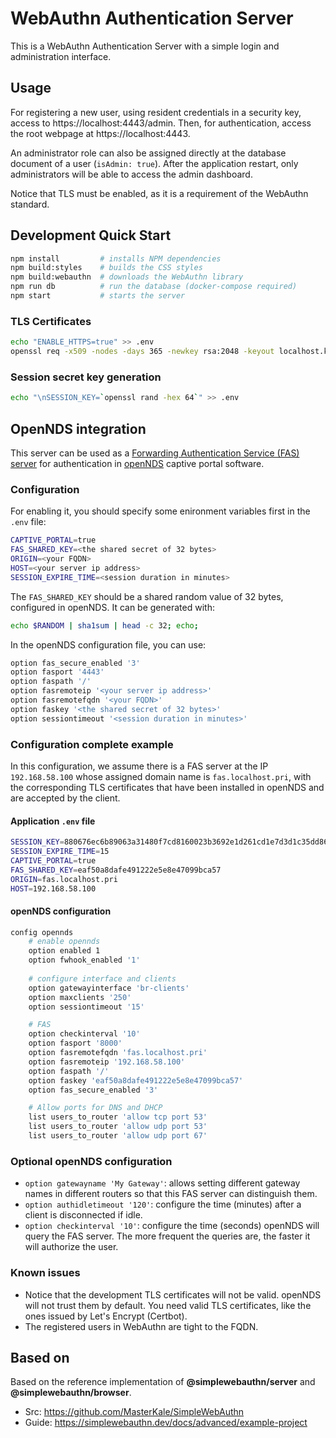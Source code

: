 # WebAuthn Authentication Server

This is a WebAuthn Authentication Server with a simple login and administration interface.

## Usage

For registering a new user, using resident credentials in a security key, access to https://localhost:4443/admin. Then, for authentication, access the root webpage at https://localhost:4443.

An administrator role can also be assigned directly at the database document of a user (`isAdmin: true`). After the application restart, only administrators will be able to access the admin dashboard.

Notice that TLS must be enabled, as it is a requirement of the WebAuthn standard.

## Development Quick Start

```bash
npm install         # installs NPM dependencies
npm build:styles    # builds the CSS styles
npm build:webauthn  # downloads the WebAuthn library
npm run db          # run the database (docker-compose required)
npm start           # starts the server
```

### TLS Certificates

```bash
echo "ENABLE_HTTPS=true" >> .env
openssl req -x509 -nodes -days 365 -newkey rsa:2048 -keyout localhost.key -out localhost.crt
```

### Session secret key generation

```bash
echo "\nSESSION_KEY=`openssl rand -hex 64`" >> .env
```

## OpenNDS integration

This server can be used as a [Forwarding Authentication Service (FAS) server](https://opennds.readthedocs.io/en/stable/fas.html) for authentication in [openNDS](https://github.com/openNDS/openNDS) captive portal software.

### Configuration

For enabling it, you should specify some enironment variables first in the `.env` file:

```bash
CAPTIVE_PORTAL=true
FAS_SHARED_KEY=<the shared secret of 32 bytes>
ORIGIN=<your FQDN>
HOST=<your server ip address>
SESSION_EXPIRE_TIME=<session duration in minutes>
```

The `FAS_SHARED_KEY` should be a shared random value of 32 bytes, configured in openNDS. It can be generated with:

```bash
echo $RANDOM | sha1sum | head -c 32; echo;
```

In the openNDS configuration file, you can use:

```bash
option fas_secure_enabled '3'
option fasport '4443'
option faspath '/'
option fasremoteip '<your server ip address>'
option fasremotefqdn '<your FQDN>'
option faskey '<the shared secret of 32 bytes>'
option sessiontimeout '<session duration in minutes>'
```

### Configuration complete example

In this configuration, we assume there is a FAS server at the IP `192.168.58.100` whose assigned domain name is `fas.localhost.pri`, with the corresponding TLS certificates that have been installed in openNDS and are accepted by the client.

#### Application `.env` file

```bash
SESSION_KEY=880676ec6b89063a31480f7cd8160023b3692e1d261cd1e7d3d1c35dd8656e7f9b075dd1e82f7b3de10265714c8b3c3e50accd25dd5fa67c51574da308020411
SESSION_EXPIRE_TIME=15
CAPTIVE_PORTAL=true
FAS_SHARED_KEY=eaf50a8dafe491222e5e8e47099bca57
ORIGIN=fas.localhost.pri
HOST=192.168.58.100
```

#### openNDS configuration

```bash
config opennds
	# enable opennds
	option enabled 1
	option fwhook_enabled '1'
	
	# configure interface and clients
	option gatewayinterface 'br-clients' 
	option maxclients '250'
	option sessiontimeout '15'

	# FAS
	option checkinterval '10'
	option fasport '8000'
	option fasremotefqdn 'fas.localhost.pri'
	option fasremoteip '192.168.58.100'
	option faspath '/'
	option faskey 'eaf50a8dafe491222e5e8e47099bca57'
	option fas_secure_enabled '3'

	# Allow ports for DNS and DHCP
	list users_to_router 'allow tcp port 53'
	list users_to_router 'allow udp port 53'
	list users_to_router 'allow udp port 67'
```

### Optional openNDS configuration

- `option gatewayname 'My Gateway'`: allows setting different gateway names in different routers so that this FAS server can distinguish them.
- `option authidletimeout '120'`: configure the time (minutes) after a client is disconnected if idle.
- `option checkinterval '10'`: configure the time (seconds) openNDS will query the FAS server. The more frequent the queries are, the faster it will authorize the user.

### Known issues

- Notice that the development TLS certificates will not be valid. openNDS will not trust them by default. You need valid TLS certificates, like the ones issued by Let's Encrypt (Certbot).
- The registered users in WebAuthn are tight to the FQDN. 

## Based on
Based on the reference implementation of **@simplewebauthn/server** and **@simplewebauthn/browser**.

- Src: https://github.com/MasterKale/SimpleWebAuthn
- Guide: https://simplewebauthn.dev/docs/advanced/example-project
